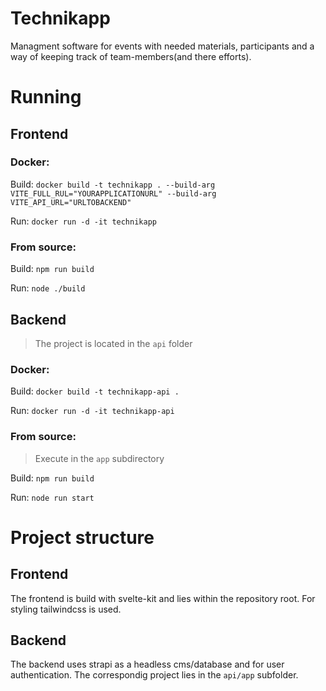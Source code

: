 # Technikapp
Managment software for events with needed materials, participants and a way of keeping track of team-members(and there efforts).

# Running
## Frontend
### Docker:
Build: `docker build -t technikapp . --build-arg VITE_FULL_RUL="YOURAPPLICATIONURL" --build-arg VITE_API_URL="URLTOBACKEND"`

Run: `docker run -d -it technikapp`
### From source:
Build: `npm run build`

Run: `node ./build`

## Backend
>The project is located in the `api` folder
### Docker:
Build: `docker build -t technikapp-api .`

Run: `docker run -d -it technikapp-api`
### From source:
> Execute in the `app` subdirectory

Build: `npm run build`

Run: `node run start`
# Project structure
## Frontend
The frontend is build with svelte-kit and lies within the repository root.
For styling tailwindcss is used.
## Backend
The backend uses strapi as a headless cms/database and for user authentication. The correspondig project lies in the `api/app` subfolder.